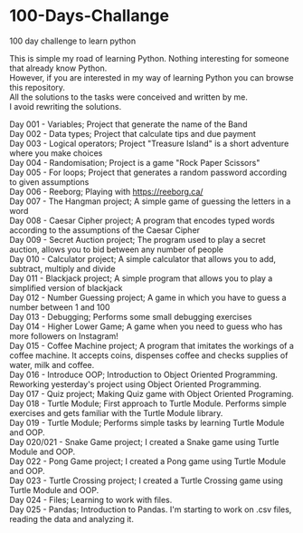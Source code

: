 # 100-Days-Challange
100 day challenge to learn python

This is simple my road of learning Python. Nothing interesting for someone that already know Python.\
However, if you are interested in my way of learning Python you can browse this repository.\
All the solutions to the tasks were conceived and written by me.\
I avoid rewriting the solutions.

Day 001 - Variables; Project that generate the name of the Band\
Day 002 - Data types; Project that calculate tips and due payment\
Day 003 - Logical operators; Project "Treasure Island" is a short adventure where you make choices\
Day 004 - Randomisation; Project is a game "Rock Paper Scissors"\
Day 005 - For loops; Project that generates a random password according to given assumptions\
Day 006 - Reeborg; Playing with https://reeborg.ca/ \
Day 007 - The Hangman project; A simple game of guessing the letters in a word\
Day 008 - Caesar Cipher project; A program that encodes typed words according to the assumptions of the Caesar Cipher\
Day 009 - Secret Auction project; The program used to play a secret auction, allows you to bid between any number of people\
Day 010 - Calculator project; A simple calculator that allows you to add, subtract, multiply and divide\
Day 011 - Blackjack project; A simple program that allows you to play a simplified version of blackjack\
Day 012 - Number Guessing project; A game in which you have to guess a number between 1 and 100\
Day 013 - Debugging; Performs some small debugging exercises\
Day 014 - Higher Lower Game; A game when you need to guess who has more followers on Instagram!\
Day 015 - Coffee Machine project; A program that imitates the workings of a coffee machine. It accepts coins, dispenses coffee and checks supplies of water, milk and coffee.\
Day 016 - Introduce OOP; Introduction to Object Oriented Programming. Reworking yesterday's project using Object Oriented Programming.\
Day 017 - Quiz project; Making Quiz game with Object Oriented Programing.\
Day 018 - Turtle Module; First approach to Turtle Module. Performs simple exercises and gets familiar with the Turtle Module library. \
Day 019 - Turtle Module; Performs simple tasks by learning Turtle Module and OOP. \
Day 020/021 - Snake Game project; I created a Snake game using Turtle Module and OOP. \
Day 022 - Pong Game project; I created a Pong game using Turtle Module and OOP. \
Day 023 - Turtle Crossing project; I created a Turtle Crossing game using Turtle Module and OOP. \
Day 024 - Files; Learning to work with files. \
Day 025 - Pandas; Introduction to Pandas. I'm starting to work on .csv files, reading the data and analyzing it.
